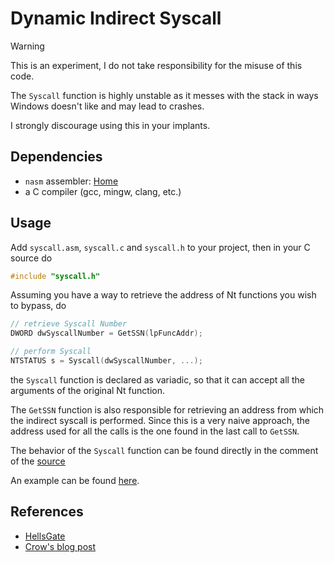 # Dynamic Indirect Syscall

> [!WARNING]
> This is an experiment, I do not take responsibility for the misuse of this code.
>
> The `Syscall` function is highly unstable as it messes with the stack in ways Windows doesn't like and may lead to crashes.
>
> I strongly discourage using this in your implants.

## Dependencies

- `nasm` assembler: [Home](https://www.nasm.dev/)
- a C compiler (gcc, mingw, clang, etc.)

## Usage

Add `syscall.asm`, `syscall.c` and `syscall.h` to your project, then in your C source do

```C
#include "syscall.h"
```

Assuming you have a way to retrieve the address of Nt functions you wish to bypass, do

```C
// retrieve Syscall Number
DWORD dwSyscallNumber = GetSSN(lpFuncAddr);

// perform Syscall
NTSTATUS s = Syscall(dwSyscallNumber, ...);
```

the `Syscall` function is declared as variadic, so that it can accept all the arguments of the original Nt function.

The `GetSSN` function is also responsible for retrieving an address from which the indirect syscall is performed.
Since this is a very naive approach, the address used for all the calls is the one found in the last call to `GetSSN`. 

The behavior of the `Syscall` function can be found directly in the comment of the [source](syscall.asm)

An example can be found [here](example.c).

## References

- [HellsGate](https://github.com/am0nsec/HellsGate)
- [Crow's blog post](https://www.crow.rip/crows-nest/mal/dev/inject/syscalls/indirect-syscalls)
